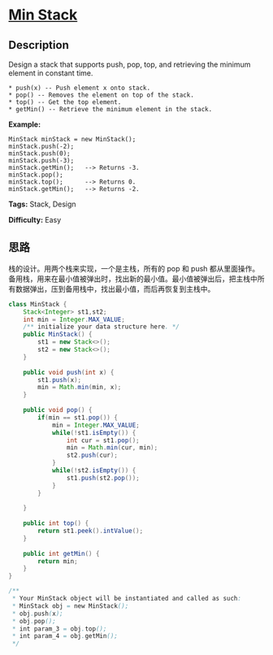 # [Min Stack][title]

## Description

Design a stack that supports push, pop, top, and retrieving the minimum element in constant time.

```
* push(x) -- Push element x onto stack.
* pop() -- Removes the element on top of the stack.
* top() -- Get the top element.
* getMin() -- Retrieve the minimum element in the stack.
```

**Example:**  

```
MinStack minStack = new MinStack();
minStack.push(-2);
minStack.push(0);
minStack.push(-3);
minStack.getMin();   --> Returns -3.
minStack.pop();
minStack.top();      --> Returns 0.
minStack.getMin();   --> Returns -2.
```

**Tags:** Stack, Design

**Difficulty:** Easy

## 思路

栈的设计。用两个栈来实现，一个是主栈，所有的 pop 和 push 都从里面操作。备用栈，用来在最小值被弹出时，找出新的最小值。最小值被弹出后，把主栈中所有数据弹出，压到备用栈中，找出最小值，而后再恢复到主栈中。

``` java
class MinStack {
    Stack<Integer> st1,st2;
    int min = Integer.MAX_VALUE;
    /** initialize your data structure here. */
    public MinStack() {
        st1 = new Stack<>();
        st2 = new Stack<>();
    }
    
    public void push(int x) {
        st1.push(x);
        min = Math.min(min, x);
    }
    
    public void pop() {
        if(min == st1.pop()) {
            min = Integer.MAX_VALUE;
            while(!st1.isEmpty()) {
                int cur = st1.pop();
                min = Math.min(cur, min);
                st2.push(cur);
            }
            while(!st2.isEmpty()) {
                st1.push(st2.pop());
            }
        }
       
    }
    
    public int top() {
        return st1.peek().intValue();
    }
    
    public int getMin() {
        return min;
    }
}

/**
 * Your MinStack object will be instantiated and called as such:
 * MinStack obj = new MinStack();
 * obj.push(x);
 * obj.pop();
 * int param_3 = obj.top();
 * int param_4 = obj.getMin();
 */
```

[title]: https://leetcode.com/problems/min-stack
